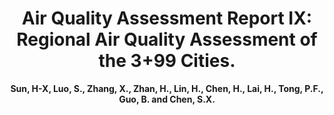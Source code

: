 ---
title: "Air Quality Assessment Report IX: Regional Air Quality Assessment of the 3+99 Cities."
collection: publications_aqa
author: <strong>Sun, H-X<strong>, Luo, S., Zhang, X., Zhan, H., Lin, H., Chen, H., Lai, H., Tong, P.F., Guo, B. and Chen, S.X.
conf: 'Center for Statistics at Peking University.'
year: 2022
paperurl: /publications_aqa/papers/Air_Quality_Assessment_Report_IX.pdf
additional: true
---